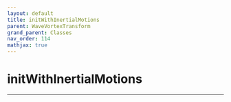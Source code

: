 ```yaml
---
layout: default
title: initWithInertialMotions
parent: WaveVortexTransform
grand_parent: Classes
nav_order: 114
mathjax: true
---
```


#  initWithInertialMotions




---

